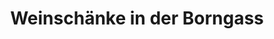 ---
title: "Weinschänke in der Borngass"
url: /obernhof-lahn/weinschaenke-in-der-borngass/
shop: Wein
---